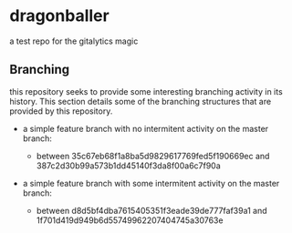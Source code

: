 # dragonballer

a test repo for the gitalytics magic

## Branching

this repository seeks to provide some interesting branching activity in its
history. This section details some of the branching structures that are
provided by this repository.

- a simple feature branch with no intermitent activity on the master branch:

  - between 35c67eb68f1a8ba5d9829617769fed5f190669ec and
    387c2d30b99a573b1dd45140f3da8f00a6c7f90a

- a simple feature branch with some intermitent activity on the master
  branch:

  - between d8d5bf4dba7615405351f3eade39de777faf39a1 and
    1f701d419d949b6d55749962207404745a30763e
